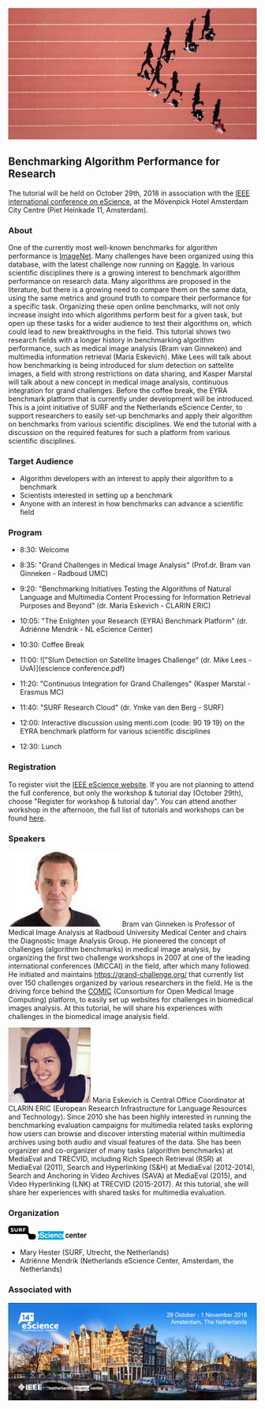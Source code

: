 
![steven-lelham-342930-unsplash.jpg](/steven-lelham-342930-unsplash.jpg)
## Benchmarking Algorithm Performance for Research
The tutorial will be held on October 29th, 2018 in association with the [IEEE international conference on eScience](https://www.escience2018.com/), at the Mövenpick Hotel Amsterdam City Centre (Piet Heinkade 11, Amsterdam). 

### About
One of the currently most well-known benchmarks for algorithm performance is [ImageNet](http://www.image-net.org/). Many challenges have been organized using this database, with the latest challenge now running on [Kaggle](https://www.kaggle.com/c/imagenet-object-localization-challenge). In various scientific disciplines there is a growing interest to benchmark algorithm performance on research data. Many algorithms are proposed in the literature, but there is a growing need to compare them on the same data, using the same metrics and ground truth to compare their performance for a specific task. Organizing these open online benchmarks, will not only increase insight into which algorithms perform best for a given task, but open up these tasks for a wider audience to test their algorithms on, which could lead to new breakthroughs in the field. This tutorial shows two research fields with a longer history in benchmarking algorithm performance, such as medical image analysis (Bram van Ginneken) and multimedia information retrieval (Maria Eskevich). Mike Lees will talk about how benchmarking is being introduced for slum detection on sattelite images, a field with strong restrictions on data sharing, and Kasper Marstal will talk about a new concept in medical image analysis, continuous integration for grand challenges. Before the coffee break, the EYRA benchmark platform that is currently under development will be introduced. This is a joint initiative of SURF and the Netherlands eScience Center, to support researchers to easily set-up benchmarks and apply their algorithm on benchmarks from various scientific disciplines. We end the tutorial with a discussion on the required features for such a platform from various scientific disciplines.     

### Target Audience
* Algorithm developers with an interest to apply their algorithm to a benchmark
* Scientists interested in setting up a benchmark
* Anyone with an interest in how benchmarks can advance a scientific field 

### Program

* 8:30: Welcome
* 8:35: "Grand Challenges in Medical Image Analysis" (Prof.dr. Bram van Ginneken - Radboud UMC)
* 9:20: "Benchmarking Initiatives Testing the Algorithms of Natural Language and Multimedia Content Processing for Information Retrieval Purposes and Beyond" (dr. Maria Eskevich - CLARIN ERIC)
* 10:05: "The Enlighten your Research (EYRA) Benchmark Platform" (dr. Adriënne Mendrik - NL eScience Center)
* 10:30: Coffee Break
* 11:00: !["Slum Detection on Satellite Images Challenge" (dr. Mike Lees - UvA)](escience conference.pdf)

* 11:20: "Continuous Integration for Grand Challenges" (Kasper Marstal - Erasmus MC)
* 11:40: "SURF Research Cloud" (dr. Ymke van den Berg - SURF)
* 12:00: Interactive discussion using menti.com (code: 90 19 19) on the EYRA benchmark platform for various scientific disciplines
* 12:30: Lunch

### Registration
To register visit the [IEEE eScience website](https://www.escience2018.com/page/419707). If you are not planning to attend the full conference, but only the workshop & tutorial day (October 29th), choose "Register for workshop & tutorial day". You can attend another workshop in the afternoon, the full list of tutorials and workshops can be found [here](https://www.escience2018.com/page/419754).

### Speakers

![Bram van Ginneken](/Bram_van_Ginneken2.jpg)
Bram van Ginneken is Professor of Medical Image Analysis at Radboud University Medical Center and chairs the Diagnostic Image Analysis Group. He pioneered the concept of challenges (algorithm benchmarks) in medical image analysis, by organizing the first two challenge workshops in 2007 at one of the leading international conferences (MICCAI) in the field, after which many followed. He initiated and maintains https://grand-challenge.org/ that currently list over 150 challenges organized by various researchers in the field. He is the driving force behind the [COMIC](https://grand-challenge.org/Create_your_own_challenge/) (Consortium for Open Medical Image Computing) platform, to easily set up websites for challenges in biomedical images analysis. At this tutorial, he will share his experiences with challenges in the biomedical image analysis field.

![Maria Eskevich](/Maria2.png)
Maria Eskevich is Central Office Coordinator at CLARIN ERIC (European Research Infrastructure for Language Resources and Technology). Since 2010 she has been highly interested in running the benchmarking evaluation campaigns for multimedia related tasks exploring how users can browse and discover intersting material within multimedia archives using both audio and visual features of the data. She has been organizer and co-organizer of many tasks (algorithm benchmarks) at MediaEval and TRECVID, including Rich Speech Retrieval (RSR) at MediaEval (2011), Search and Hyperlinking (S&H) at MediaEval (2012-2014), Search and Anchoring in Video Archives (SAVA) at MediaEval (2015), and Video Hyperlinking (LNK) at TRECVID (2015-2017). At this tutorial, she will share her experiences with shared tasks for multimedia evaluation.

### Organization

![Surf](/surf2.png) ![eScience](/escience2.png)
* Mary Hester (SURF, Utrecht, the Netherlands) 
* Adriënne Mendrik (Netherlands eScience Center, Amsterdam, the Netherlands) 

### Associated with

![IEEE eScience](/Header_IEEE_eScience2018_web500_v2.png)


 

